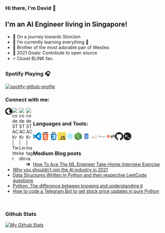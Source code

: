 ### Hi there, I'm David 👋

## I'm an AI Engineer living in Singapore!

- 🔭 On a journey towards Stoicism
- 🌱 I’m currently learning everything 🤣
- 🐶 Brother of the most adorable pair of Westies
- 🥅 2021 Goals: Contribute to open source
- ⚡ Closet BLINK fan.

### Spotify Playing 🎧

[![spotify-github-profile](https://spotify-github-profile.vercel.app/api/view?uid=davidcjw&cover_image=true&theme=novatorem)](https://github.com/kittinan/spotify-github-profile)

### Connect with me:

[<img align="left" alt="codeSTACKr.com" width="22px" src="https://raw.githubusercontent.com/iconic/open-iconic/master/svg/globe.svg" />][website]
[<img align="left" alt="codeSTACKr | Twitter" width="22px" src="https://cdn.jsdelivr.net/npm/simple-icons@v3/icons/twitter.svg" />][twitter]
[<img align="left" alt="codeSTACKr | LinkedIn" width="22px" src="https://cdn.jsdelivr.net/npm/simple-icons@v3/icons/linkedin.svg" />][linkedin]
[<img align="left" alt="codeSTACKr | Instagram" width="22px" src="https://cdn.jsdelivr.net/npm/simple-icons@v3/icons/instagram.svg" />][instagram]

<br />

### Languages and Tools:

<img align="left" alt="Visual Studio Code" width="26px" src="https://raw.githubusercontent.com/github/explore/80688e429a7d4ef2fca1e82350fe8e3517d3494d/topics/visual-studio-code/visual-studio-code.png" />
<img align="left" alt="HTML5" width="26px" src="https://raw.githubusercontent.com/github/explore/80688e429a7d4ef2fca1e82350fe8e3517d3494d/topics/html/html.png" />
<img align="left" alt="CSS3" width="26px" src="https://raw.githubusercontent.com/github/explore/80688e429a7d4ef2fca1e82350fe8e3517d3494d/topics/css/css.png" />
<img align="left" alt="JavaScript" width="26px" src="https://raw.githubusercontent.com/github/explore/80688e429a7d4ef2fca1e82350fe8e3517d3494d/topics/javascript/javascript.png" />
<img align="left" alt="React" width="26px" src="https://raw.githubusercontent.com/github/explore/80688e429a7d4ef2fca1e82350fe8e3517d3494d/topics/react/react.png" />
<img align="left" alt="Node.js" width="26px" src="https://raw.githubusercontent.com/github/explore/80688e429a7d4ef2fca1e82350fe8e3517d3494d/topics/nodejs/nodejs.png" />
<img align="left" alt="SQL" width="26px" src="https://raw.githubusercontent.com/github/explore/80688e429a7d4ef2fca1e82350fe8e3517d3494d/topics/sql/sql.png" />
<img align="left" alt="MySQL" width="26px" src="https://raw.githubusercontent.com/github/explore/80688e429a7d4ef2fca1e82350fe8e3517d3494d/topics/mysql/mysql.png" />
<img align="left" alt="MongoDB" width="26px" src="https://raw.githubusercontent.com/github/explore/80688e429a7d4ef2fca1e82350fe8e3517d3494d/topics/mongodb/mongodb.png" />
<img align="left" alt="Git" width="26px" src="https://raw.githubusercontent.com/github/explore/80688e429a7d4ef2fca1e82350fe8e3517d3494d/topics/git/git.png" />
<img align="left" alt="GitHub" width="26px" src="https://raw.githubusercontent.com/github/explore/78df643247d429f6cc873026c0622819ad797942/topics/github/github.png" />
<img align="left" alt="Terminal" width="26px" src="https://raw.githubusercontent.com/github/explore/80688e429a7d4ef2fca1e82350fe8e3517d3494d/topics/terminal/terminal.png" />

<br />
<br />

### Medium Blog posts
<!-- BLOG-POST-LIST:START -->
- [How To Ace The ML Engineer Take-Home Interview Exercise](https://towardsdatascience.com/how-to-ace-the-ml-engineer-take-home-interview-exercise-daf5ba590de4?source=rss-f392dd76f846------2)
- [Why you shouldn’t join the AI industry in 2021](https://medium.com/mlearning-ai/why-you-shouldnt-join-the-ai-industry-in-2021-61f7c6893ed0?source=rss-f392dd76f846------2)
- [Data Structures Written In Python and their respective LeetCode questions](https://levelup.gitconnected.com/the-most-common-data-structures-written-in-python-b63f864e71c?source=rss-f392dd76f846------2)
- [Python: The difference between knowing and understanding it](https://towardsdatascience.com/python-the-difference-between-knowing-and-understanding-it-3b2ebd4e2317?source=rss-f392dd76f846------2)
- [How to code a Telegram Bot to get stock price updates in pure Python](https://levelup.gitconnected.com/how-to-code-a-telegram-bot-to-get-stock-price-updates-in-pure-python-c35d3c44b04c?source=rss-f392dd76f846------2)
<!-- BLOG-POST-LIST:END -->

<br />

### Github Stats

[![My Github Stats](https://github-readme-stats.vercel.app/api?username=davidcjw&count_private=true)](https://github.com/anuraghazra/github-readme-stats)

[website]: https://www.davidcjw.com
[twitter]: https://twitter.com/davidcjw22
[instagram]: https://www.instagram.com/dayweeed/
[linkedin]: https://www.linkedin.com/in/david-chong-83214500/
